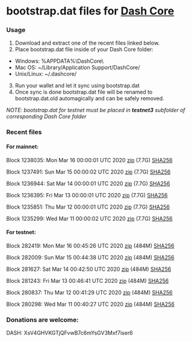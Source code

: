 # bootstrap.dat files for [Dash Core](https://github.com/dashpay/dash)

### Usage

1. Download and extract one of the recent files linked below.
2. Place bootstrap.dat file inside of your Dash Core folder:
 - Windows: %APPDATA%\DashCore\
 - Mac OS: ~/Library/Application Support/DashCore/
 - Unix/Linux: ~/.dashcore/
3. Run your wallet and let it sync using bootstrap.dat
4. Once sync is done bootstrap.dat file will be renamed to bootstrap.dat.old automagically and can be safely removed.

_NOTE: bootstrap.dat for testnet must be placed in **testnet3** subfolder of corresponding Dash Core folder_

### Recent files

#### For mainnet:

Block 1238035: Mon Mar 16 00:00:01 UTC 2020 [zip](https://dash-bootstrap.ams3.digitaloceanspaces.com/mainnet/2020-03-16/bootstrap.dat.zip) (7.7G) [SHA256](https://dash-bootstrap.ams3.digitaloceanspaces.com/mainnet/2020-03-16/sha256.txt)

Block 1237491: Sun Mar 15 00:00:02 UTC 2020 [zip](https://dash-bootstrap.ams3.digitaloceanspaces.com/mainnet/2020-03-15/bootstrap.dat.zip) (7.7G) [SHA256](https://dash-bootstrap.ams3.digitaloceanspaces.com/mainnet/2020-03-15/sha256.txt)

Block 1236944: Sat Mar 14 00:00:01 UTC 2020 [zip](https://dash-bootstrap.ams3.digitaloceanspaces.com/mainnet/2020-03-14/bootstrap.dat.zip) (7.7G) [SHA256](https://dash-bootstrap.ams3.digitaloceanspaces.com/mainnet/2020-03-14/sha256.txt)

Block 1236395: Fri Mar 13 00:00:01 UTC 2020 [zip](https://dash-bootstrap.ams3.digitaloceanspaces.com/mainnet/2020-03-13/bootstrap.dat.zip) (7.7G) [SHA256](https://dash-bootstrap.ams3.digitaloceanspaces.com/mainnet/2020-03-13/sha256.txt)

Block 1235851: Thu Mar 12 00:00:01 UTC 2020 [zip](https://dash-bootstrap.ams3.digitaloceanspaces.com/mainnet/2020-03-12/bootstrap.dat.zip) (7.7G) [SHA256](https://dash-bootstrap.ams3.digitaloceanspaces.com/mainnet/2020-03-12/sha256.txt)

Block 1235299: Wed Mar 11 00:00:02 UTC 2020 [zip](https://dash-bootstrap.ams3.digitaloceanspaces.com/mainnet/2020-03-11/bootstrap.dat.zip) (7.7G) [SHA256](https://dash-bootstrap.ams3.digitaloceanspaces.com/mainnet/2020-03-11/sha256.txt)


#### For testnet:

Block 282419: Mon Mar 16 00:45:26 UTC 2020 [zip](https://dash-bootstrap.ams3.digitaloceanspaces.com/testnet/2020-03-16/bootstrap.dat.zip) (484M) [SHA256](https://dash-bootstrap.ams3.digitaloceanspaces.com/testnet/2020-03-16/sha256.txt)

Block 282009: Sun Mar 15 00:44:38 UTC 2020 [zip](https://dash-bootstrap.ams3.digitaloceanspaces.com/testnet/2020-03-15/bootstrap.dat.zip) (484M) [SHA256](https://dash-bootstrap.ams3.digitaloceanspaces.com/testnet/2020-03-15/sha256.txt)

Block 281627: Sat Mar 14 00:42:50 UTC 2020 [zip](https://dash-bootstrap.ams3.digitaloceanspaces.com/testnet/2020-03-14/bootstrap.dat.zip) (484M) [SHA256](https://dash-bootstrap.ams3.digitaloceanspaces.com/testnet/2020-03-14/sha256.txt)

Block 281243: Fri Mar 13 00:46:41 UTC 2020 [zip](https://dash-bootstrap.ams3.digitaloceanspaces.com/testnet/2020-03-13/bootstrap.dat.zip) (484M) [SHA256](https://dash-bootstrap.ams3.digitaloceanspaces.com/testnet/2020-03-13/sha256.txt)

Block 280837: Thu Mar 12 00:41:29 UTC 2020 [zip](https://dash-bootstrap.ams3.digitaloceanspaces.com/testnet/2020-03-12/bootstrap.dat.zip) (484M) [SHA256](https://dash-bootstrap.ams3.digitaloceanspaces.com/testnet/2020-03-12/sha256.txt)

Block 280298: Wed Mar 11 00:40:27 UTC 2020 [zip](https://dash-bootstrap.ams3.digitaloceanspaces.com/testnet/2020-03-11/bootstrap.dat.zip) (484M) [SHA256](https://dash-bootstrap.ams3.digitaloceanspaces.com/testnet/2020-03-11/sha256.txt)


### Donations are welcome:

DASH: XsV4GHVKGTjQFvwB7c6mYsGV3Mxf7iser6
